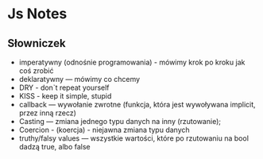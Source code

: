 # Js Notes


## Słowniczek

- imperatywny (odnośnie programowania) - mówimy krok po kroku jak coś zrobić
- deklaratywny — mówimy co chcemy
- DRY - don`t repeat yourself
- KISS - keep it simple, stupid
- callback — wywołanie zwrotne (funkcja, która jest wywoływana implicit, przez inną rzecz)
- Casting — zmiana jednego typu danych na inny (rzutowanie);
- Coercion - (koercja) - niejawna zmiana typu danych
- truthy/falsy values — wszystkie wartości, które po rzutowaniu na bool dadzą true, albo false
